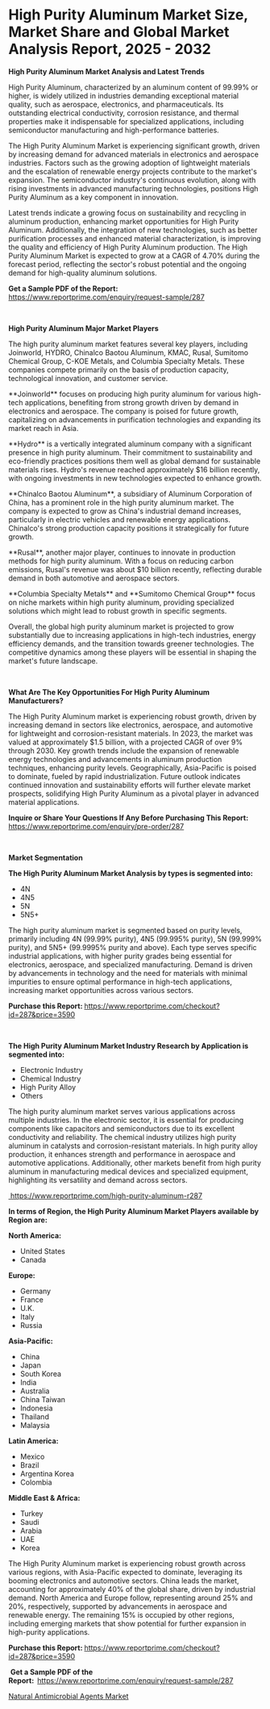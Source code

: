 <p><h1>High Purity Aluminum Market Size, Market Share and Global Market Analysis Report, 2025 - 2032</h1></p><p><strong>High Purity Aluminum Market Analysis and Latest Trends</strong></p>
<p><p>High Purity Aluminum, characterized by an aluminum content of 99.99% or higher, is widely utilized in industries demanding exceptional material quality, such as aerospace, electronics, and pharmaceuticals. Its outstanding electrical conductivity, corrosion resistance, and thermal properties make it indispensable for specialized applications, including semiconductor manufacturing and high-performance batteries.</p><p>The High Purity Aluminum Market is experiencing significant growth, driven by increasing demand for advanced materials in electronics and aerospace industries. Factors such as the growing adoption of lightweight materials and the escalation of renewable energy projects contribute to the market's expansion. The semiconductor industry's continuous evolution, along with rising investments in advanced manufacturing technologies, positions High Purity Aluminum as a key component in innovation.</p><p>Latest trends indicate a growing focus on sustainability and recycling in aluminum production, enhancing market opportunities for High Purity Aluminum. Additionally, the integration of new technologies, such as better purification processes and enhanced material characterization, is improving the quality and efficiency of High Purity Aluminum production. The High Purity Aluminum Market is expected to grow at a CAGR of 4.70% during the forecast period, reflecting the sector's robust potential and the ongoing demand for high-quality aluminum solutions.</p></p>
<p><strong>Get a Sample PDF of the Report:&nbsp;</strong> <a href="https://www.reportprime.com/enquiry/request-sample/287?utm_campaign=3563&utm_medium=2&utm_source=Github&utm_content=ia&utm_term=18032025&utm_id=high-purity-aluminum">https://www.reportprime.com/enquiry/request-sample/287</a></p>
<p>&nbsp;</p>
<p><strong>High Purity Aluminum Major Market Players</strong></p>
<p><p>The high purity aluminum market features several key players, including Joinworld, HYDRO, Chinalco Baotou Aluminum, KMAC, Rusal, Sumitomo Chemical Group, C-KOE Metals, and Columbia Specialty Metals. These companies compete primarily on the basis of production capacity, technological innovation, and customer service.</p><p>**Joinworld** focuses on producing high purity aluminum for various high-tech applications, benefiting from strong growth driven by demand in electronics and aerospace. The company is poised for future growth, capitalizing on advancements in purification technologies and expanding its market reach in Asia.</p><p>**Hydro** is a vertically integrated aluminum company with a significant presence in high purity aluminum. Their commitment to sustainability and eco-friendly practices positions them well as global demand for sustainable materials rises. Hydro's revenue reached approximately $16 billion recently, with ongoing investments in new technologies expected to enhance growth.</p><p>**Chinalco Baotou Aluminum**, a subsidiary of Aluminum Corporation of China, has a prominent role in the high purity aluminum market. The company is expected to grow as China's industrial demand increases, particularly in electric vehicles and renewable energy applications. Chinalco's strong production capacity positions it strategically for future growth.</p><p>**Rusal**, another major player, continues to innovate in production methods for high purity aluminum. With a focus on reducing carbon emissions, Rusal's revenue was about $10 billion recently, reflecting durable demand in both automotive and aerospace sectors.</p><p>**Columbia Specialty Metals** and **Sumitomo Chemical Group** focus on niche markets within high purity aluminum, providing specialized solutions which might lead to robust growth in specific segments.</p><p>Overall, the global high purity aluminum market is projected to grow substantially due to increasing applications in high-tech industries, energy efficiency demands, and the transition towards greener technologies. The competitive dynamics among these players will be essential in shaping the market's future landscape.</p></p>
<p>&nbsp;</p>
<p><strong>What Are The Key Opportunities For High Purity Aluminum Manufacturers?</strong></p>
<p><p>The High Purity Aluminum market is experiencing robust growth, driven by increasing demand in sectors like electronics, aerospace, and automotive for lightweight and corrosion-resistant materials. In 2023, the market was valued at approximately $1.5 billion, with a projected CAGR of over 9% through 2030. Key growth trends include the expansion of renewable energy technologies and advancements in aluminum production techniques, enhancing purity levels. Geographically, Asia-Pacific is poised to dominate, fueled by rapid industrialization. Future outlook indicates continued innovation and sustainability efforts will further elevate market prospects, solidifying High Purity Aluminum as a pivotal player in advanced material applications.</p></p>
<p><strong>Inquire or Share Your Questions If Any Before Purchasing This Report:</strong> <a href="https://www.reportprime.com/enquiry/pre-order/287?utm_campaign=3563&utm_medium=2&utm_source=Github&utm_content=ia&utm_term=18032025&utm_id=high-purity-aluminum">https://www.reportprime.com/enquiry/pre-order/287</a></p>
<p>&nbsp;</p>
<p><strong>Market Segmentation</strong></p>
<p><strong>The High Purity Aluminum Market Analysis by types is segmented into:</strong></p>
<p><ul><li>4N</li><li>4N5</li><li>5N</li><li>5N5+</li></ul></p>
<p><p>The high purity aluminum market is segmented based on purity levels, primarily including 4N (99.99% purity), 4N5 (99.995% purity), 5N (99.999% purity), and 5N5+ (99.9995% purity and above). Each type serves specific industrial applications, with higher purity grades being essential for electronics, aerospace, and specialized manufacturing. Demand is driven by advancements in technology and the need for materials with minimal impurities to ensure optimal performance in high-tech applications, increasing market opportunities across various sectors.</p></p>
<p><strong>Purchase this Report:&nbsp;</strong><a href="https://www.reportprime.com/checkout?id=287&price=3590&utm_campaign=3563&utm_medium=2&utm_source=Github&utm_content=ia&utm_term=18032025&utm_id=high-purity-aluminum">https://www.reportprime.com/checkout?id=287&price=3590</a></p>
<p>&nbsp;</p>
<p><strong>The High Purity Aluminum Market Industry Research by Application is segmented into:</strong></p>
<p><ul><li>Electronic Industry</li><li>Chemical Industry</li><li>High Purity Alloy</li><li>Others</li></ul></p>
<p><p>The high purity aluminum market serves various applications across multiple industries. In the electronic sector, it is essential for producing components like capacitors and semiconductors due to its excellent conductivity and reliability. The chemical industry utilizes high purity aluminum in catalysts and corrosion-resistant materials. In high purity alloy production, it enhances strength and performance in aerospace and automotive applications. Additionally, other markets benefit from high purity aluminum in manufacturing medical devices and specialized equipment, highlighting its versatility and demand across sectors.</p></p>
<p><a href="https://www.reportprime.com/high-purity-aluminum-r287?utm_campaign=3563&utm_medium=2&utm_source=Github&utm_content=ia&utm_term=18032025&utm_id=high-purity-aluminum">&nbsp;https://www.reportprime.com/high-purity-aluminum-r287</a></p>
<p><strong>In terms of Region, the High Purity Aluminum Market Players available by Region are:</strong></p>
<p>
    <p> <strong> North America: </strong>
        <ul>
            <li>United States</li>
            <li>Canada</li>
        </ul>
        </p> 
    <p> <strong> Europe: </strong>
        <ul>
            <li>Germany</li>
            <li>France</li>
            <li>U.K.</li>
            <li>Italy</li>
            <li>Russia</li>
        </ul>
        </p> 
    <p> <strong> Asia-Pacific: </strong>
        <ul>
            <li>China</li>
            <li>Japan</li>
            <li>South Korea</li>
            <li>India</li>
            <li>Australia</li>
            <li>China Taiwan</li>
            <li>Indonesia</li>
            <li>Thailand</li>
            <li>Malaysia</li>
        </ul>
        </p> 
    <p> <strong> Latin America: </strong>
        <ul>
            <li>Mexico</li>
            <li>Brazil</li>
            <li>Argentina Korea</li>
            <li>Colombia</li>
        </ul>
        </p> 
    <p> <strong> Middle East & Africa: </strong>
        <ul>
            <li>Turkey</li>
            <li>Saudi</li>
            <li>Arabia</li>
            <li>UAE</li>
            <li>Korea</li>
        </ul>
    </p>
    </p>
<p><p>The High Purity Aluminum market is experiencing robust growth across various regions, with Asia-Pacific expected to dominate, leveraging its booming electronics and automotive sectors. China leads the market, accounting for approximately 40% of the global share, driven by industrial demand. North America and Europe follow, representing around 25% and 20%, respectively, supported by advancements in aerospace and renewable energy. The remaining 15% is occupied by other regions, including emerging markets that show potential for further expansion in high-purity applications.</p></p>
<p><strong>Purchase this Report: </strong><a href="https://www.reportprime.com/checkout?id=287&price=3590&utm_campaign=3563&utm_medium=2&utm_source=Github&utm_content=ia&utm_term=18032025&utm_id=high-purity-aluminum">https://www.reportprime.com/checkout?id=287&price=3590</a></p>
<p>&nbsp;<strong>Get a Sample PDF of the Report:&nbsp;&nbsp;</strong><a href="https://www.reportprime.com/enquiry/request-sample/287?utm_campaign=3563&utm_medium=2&utm_source=Github&utm_content=ia&utm_term=18032025&utm_id=high-purity-aluminum">https://www.reportprime.com/enquiry/request-sample/287</a></p>
<p><strong></strong></p>
<p><p><a href="https://github.com/casimbrhelck/Market-Research-Report-List-1/blob/main/natural-antimicrobial-agents-market.md?utm_campaign=3563&utm_medium=2&utm_source=Github&utm_content=ia&utm_term=18032025&utm_id=high-purity-aluminum">Natural Antimicrobial Agents Market</a></p></p>